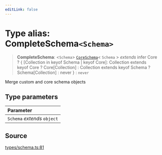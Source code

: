 ```yaml
---
editLink: false
---
```


# Type alias: CompleteSchema`<Schema>`

> **CompleteSchema**: \<`Schema`\> [`CoreSchema`](../../schema/interfaces/interface.CoreSchema.md)\< `Schema` \>
> _extends_ infer Core ? \{ [Collection in keyof Schema \| keyof Core]: Collection extends keyof Core ? Core[Collection]
> : Collection extends keyof Schema ? Schema[Collection] : never } : `never`

Merge custom and core schema objects

## Type parameters

| Parameter                   |
| :-------------------------- |
| `Schema` _extends_ `object` |

## Source

[types/schema.ts:81](https://github.com/directus/directus/blob/7789a6c53/sdk/src/types/schema.ts#L81)
